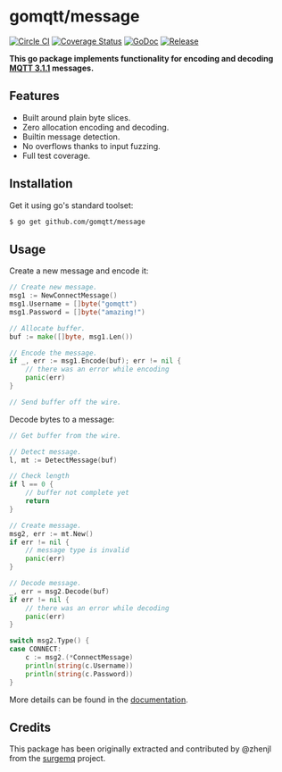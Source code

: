 # gomqtt/message

[![Circle CI](https://img.shields.io/circleci/project/gomqtt/message.svg)](https://circleci.com/gh/gomqtt/message)
[![Coverage Status](https://coveralls.io/repos/gomqtt/message/badge.svg?branch=master&service=github)](https://coveralls.io/github/gomqtt/message?branch=master)
[![GoDoc](https://godoc.org/github.com/gomqtt/message?status.svg)](http://godoc.org/github.com/gomqtt/message)
[![Release](https://img.shields.io/github/release/gomqtt/message.svg)](https://github.com/gomqtt/message/releases)

**This go package implements functionality for encoding and decoding [MQTT 3.1.1](http://docs.oasis-open.org/mqtt/mqtt/v3.1.1/) messages.**

## Features

- Built around plain byte slices.
- Zero allocation encoding and decoding.
- Builtin message detection.
- No overflows thanks to input fuzzing.
- Full test coverage.

## Installation

Get it using go's standard toolset:

```bash
$ go get github.com/gomqtt/message
```

## Usage

Create a new message and encode it:

```go
// Create new message.
msg1 := NewConnectMessage()
msg1.Username = []byte("gomqtt")
msg1.Password = []byte("amazing!")

// Allocate buffer.
buf := make([]byte, msg1.Len())

// Encode the message.
if _, err := msg1.Encode(buf); err != nil {
    // there was an error while encoding
    panic(err)
}

// Send buffer off the wire.
```

Decode bytes to a message:

```go
// Get buffer from the wire.

// Detect message.
l, mt := DetectMessage(buf)

// Check length
if l == 0 {
    // buffer not complete yet
    return
}

// Create message.
msg2, err := mt.New()
if err != nil {
    // message type is invalid
    panic(err)
}

// Decode message.
_, err = msg2.Decode(buf)
if err != nil {
    // there was an error while decoding
    panic(err)
}

switch msg2.Type() {
case CONNECT:
    c := msg2.(*ConnectMessage)
    println(string(c.Username))
    println(string(c.Password))
}
```

More details can be found in the [documentation](http://godoc.org/github.com/gomqtt/message).

## Credits

This package has been originally extracted and contributed by @zhenjl from the
[surgemq](https://github.com/surgemq/surgemq) project.
